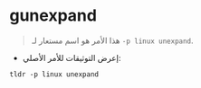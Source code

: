 # gunexpand

> هذا الأمر هو اسم مستعار لـ `-p linux unexpand`.

- إعرض التوثيقات للأمر الأصلي:

`tldr -p linux unexpand`
